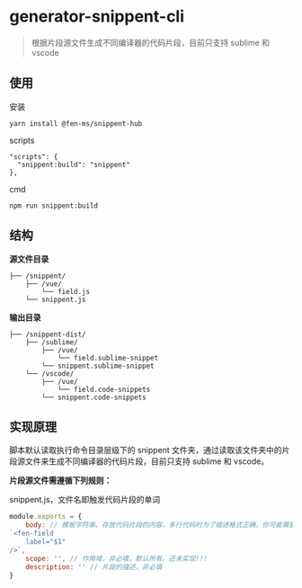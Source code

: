 # generator-snippent-cli

> 根据片段源文件生成不同编译器的代码片段，目前只支持 sublime 和 vscode

## 使用

安装

```
yarn install @fen-ms/snippent-hub
```

scripts

```
"scripts": {
  "snippent:build": "snippent"
},
```

cmd

```
npm run snippent:build
```

## 结构

**源文件目录**

```
├── /snippent/
    ├── /vue/
        └── field.js
    └── snippent.js
```

**输出目录**

```
├── /snippent-dist/
    ├── /sublime/
        ├── /vue/
            └── field.sublime-snippet
        └── snippent.sublime-snippet
    └── /vscode/
        ├── /vue/
            └── field.code-snippets
        └── snippent.code-snippets

```

## 实现原理

脚本默认读取执行命令目录层级下的 snippent 文件夹，通过读取该文件夹中的片段源文件来生成不同编译器的代码片段，目前只支持 sublime 和 vscode。

**片段源文件需遵循下列规则：**

snippent.js，文件名即触发代码片段的单词

```js
module.exports = {
    body: // 模板字符串，存放代码片段的内容，多行代码时为了缩进格式正确，你可能需要这样写
`<fen-field
    label="$1"
/>`,
    scope: '', // 作用域，非必填，默认所有。还未实现!!!
    description: '' // 片段的描述，非必填
}
```
